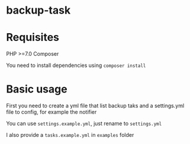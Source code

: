 # backup-task

# Requisites

PHP >=7.0
Composer

You need to install dependencies using
`composer install`


# Basic usage

First you need to create a yml file that list backup taks and a settings.yml file to config, for example the notifier

You can use `settings.example.yml`, just rename to `settings.yml`

I also provide a `tasks.example.yml` in `examples` folder





